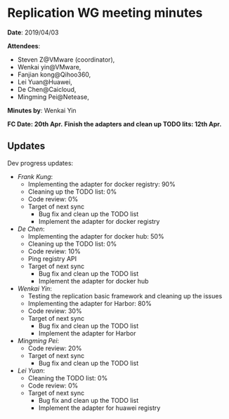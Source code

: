 # Replication WG meeting minutes

**Date**: 2019/04/03

**Attendees**:

* Steven Z@VMware (coordinator),
* Wenkai yin@VMware,
* Fanjian kong@Qihoo360,
* Lei Yuan@Huawei,
* De Chen@Caicloud,
* Mingming Pei@Netease,

**Minutes by**: Wenkai Yin

**FC Date: 20th Apr.**
**Finish the adapters and clean up TODO lits: 12th Apr.**

## Updates

Dev progress updates:

* _Frank Kung_:
  * Implementing the adapter for docker registry: 90%
  * Cleaning up the TODO list: 0%
  * Code review: 0%
  * Target of next sync
    * Bug fix and clean up the TODO list
    * Implement the adapter for docker registry
* _De Chen_:
  * Implementing the adapter for docker hub: 50%
  * Cleaning up the TODO list: 0%
  * Code review: 10%
  * Ping registry API
  * Target of next sync
    * Bug fix and clean up the TODO list
    * Implement the adapter for docker hub
* _Wenkai Yin_:
  * Testing the replication basic framework and cleaning up the issues
  * Implementing the adapter for Harbor: 80%
  * Code review: 30%
  * Target of next sync
    * Bug fix and clean up the TODO list
    * Implement the adapter for Harbor
* _Mingming Pei_:
  * Code review: 20%
  * Target of next sync
    * Bug fix and clean up the TODO list
* _Lei Yuan_:
  * Cleaning the TODO list: 0%
  * Code review: 0%
  * Target of next sync
    * Bug fix and clean up the TODO list
    * Implement the adapter for huawei registry
